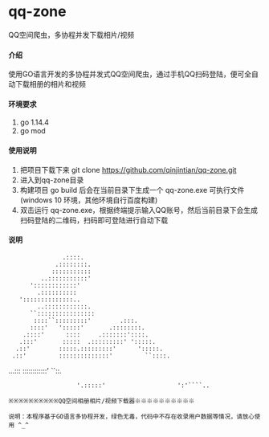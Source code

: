 # qq-zone
QQ空间爬虫，多协程并发下载相片/视频

#### 介绍
使用GO语言开发的多协程并发式QQ空间爬虫，通过手机QQ扫码登陆，便可全自动下载相册的相片和视频

#### 环境要求
1. go 1.14.4
2. go mod

#### 使用说明

1. 把项目下载下来 git clone https://github.com/qinjintian/qq-zone.git
2. 进入到qq-zone目录
3. 构建项目 go build 后会在当前目录下生成一个 qq-zone.exe 可执行文件(windows 10 环境，其他环境自行百度构建)
4. 双击运行 qq-zone.exe，根据终端提示输入QQ账号，然后当前目录下会生成扫码登陆的二维码，扫码即可登陆进行自动下载

#### 说明

                   .::::.
                 .::::::::.
                :::::::::::
             ..:::::::::::'
          '::::::::::::'
            .::::::::::
       '::::::::::::::..
            ..::::::::::::.
          ``::::::::::::::::
           ::::``:::::::::'        .:::.
          ::::'   ':::::'       .::::::::.
        .::::'      ::::     .:::::::'::::.
       .:::'       :::::  .:::::::::' ':::::.
      .::'        :::::.:::::::::'      ':::::.
     .::'         ::::::::::::::'         ``::::.
 ...:::           ::::::::::::'              ``::.
```` ':.          ':::::::::'                  ::::..
                   '.:::::'                    ':'````..

※※※※※※※※※※QQ空间相册相片/视频下载器※※※※※※※※※※

说明：本程序基于GO语言多协程开发，绿色无毒，代码中不存在收录用户数据等情况，请放心使用 ^_^